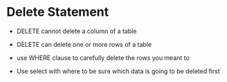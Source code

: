 # Delete Statement

- DELETE cannot delete a column of a table

- DELETE can delete one or more rows of a table

- use WHERE clause to carefully delete the rows you meant to

- Use select with where to be sure which data is going to be deleted first

